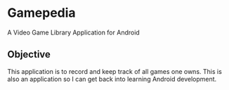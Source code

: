 # Gamepedia
A Video Game Library Application for Android

## Objective
This application is to record and keep track of all games one owns. This is also an application so I can get back into learning Android development.